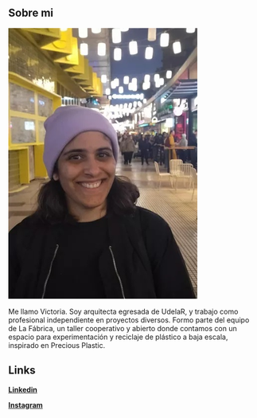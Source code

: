 ## Sobre mi
    
![](../images/vico.jpg)

Me llamo Victoria. Soy arquitecta egresada de UdelaR, y trabajo como profesional independiente en proyectos diversos. Formo parte del equipo de La Fábrica, un taller cooperativo y abierto donde contamos con un espacio para experimentación y reciclaje de plástico a baja escala, inspirado en Precious Plastic.

## Links
**[Linkedin](https://www.linkedin.com/in/victoria-garcia3086/)**

**[Instagram](https://www.instagram.com/lafabricacoop/)**


